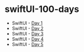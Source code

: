 # swiftUI-100-days

  *  SwiftUI - [Day 1](https://github.com/andreynho2006/swiftUI-100-days/tree/main/day1 "Day 1")
  *  SwiftUI - [Day 2](https://github.com/andreynho2006/swiftUI-100-days/tree/main/day2 "Day 2")
  *  SwiftUI - [Day 3](https://github.com/andreynho2006/swiftUI-100-days/tree/main/day3 "Day 3")
  *  SwiftUI - [Day 4](https://github.com/andreynho2006/swiftUI-100-days/tree/main/day4 "Day 4")
  *  SwiftUI - [Day 5](https://github.com/andreynho2006/swiftUI-100-days/tree/main/day5 "Day 5")

